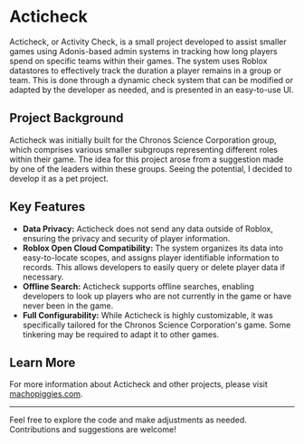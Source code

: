 # Acticheck

Acticheck, or Activity Check, is a small project developed to assist smaller games using Adonis-based admin systems in tracking how long players spend on specific teams within their games. The system uses Roblox datastores to effectively track the duration a player remains in a group or team. This is done through a dynamic check system that can be modified or adapted by the developer as needed, and is presented in an easy-to-use UI.

## Project Background

Acticheck was initially built for the Chronos Science Corporation group, which comprises various smaller subgroups representing different roles within their game. The idea for this project arose from a suggestion made by one of the leaders within these groups. Seeing the potential, I decided to develop it as a pet project.

## Key Features

- **Data Privacy:** Acticheck does not send any data outside of Roblox, ensuring the privacy and security of player information.
- **Roblox Open Cloud Compatibility:** The system organizes its data into easy-to-locate scopes, and assigns player identifiable information to records. This allows developers to easily query or delete player data if necessary.
- **Offline Search:** Acticheck supports offline searches, enabling developers to look up players who are not currently in the game or have never been in the game.
- **Full Configurability:** While Acticheck is highly customizable, it was specifically tailored for the Chronos Science Corporation's game. Some tinkering may be required to adapt it to other games.

## Learn More

For more information about Acticheck and other projects, please visit [machopiggies.com](https://machopiggies.com/).

---

Feel free to explore the code and make adjustments as needed. Contributions and suggestions are welcome!
